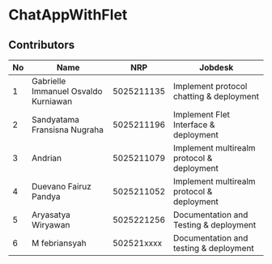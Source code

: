 # ChatAppWithFlet

## Contributors

| No  | Name                               | NRP   | Jobdesk |
|-----|------------------------------------|--------------|---------|
| 1   | Gabrielle Immanuel Osvaldo Kurniawan| 5025211135   | Implement protocol chatting & deployment |
| 2   | Sandyatama Fransisna Nugraha       | 5025211196   | Implement Flet Interface & deployment |
| 3   | Andrian                            | 5025211079   | Implement multirealm protocol & deployment |
| 4   | Duevano Fairuz Pandya              | 5025211052   | Implement multirealm protocol & deployment |
| 5   | Aryasatya Wiryawan                 | 5025221256   | Documentation and Testing & deployment |
| 6   | M febriansyah                      | 502521xxxx    | Documentation and testing & deployment |
